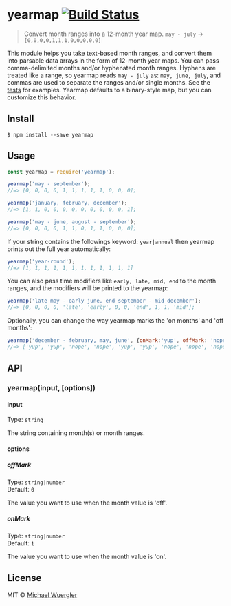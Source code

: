 # yearmap [![Build Status](https://travis-ci.org/radiovisual/yearmap.svg?branch=master)](https://travis-ci.org/radiovisual/yearmap)

> Convert month ranges into a 12-month year map. `may - july` → `[0,0,0,0,1,1,1,0,0,0,0,0]`

This module helps you take text-based month ranges, and convert them into parsable data arrays in the form of 12-month year maps.
You can pass comma-delimited months and/or hyphenated month ranges. Hyphens are treated like a range, so yearmap reads
`may - july` as: `may, june, july`, and commas are used to separate the ranges and/or single months. See the [tests](test.js) for examples.
Yearmap defaults to a binary-style map, but you can customize this behavior.

## Install

```
$ npm install --save yearmap
```

## Usage

```js
const yearmap = require('yearmap');

yearmap('may - september');
//=> [0, 0, 0, 0, 1, 1, 1, 1, 1, 0, 0, 0];

yearmap('january, february, december');
//=> [1, 1, 0, 0, 0, 0, 0, 0, 0, 0, 0, 1];

yearmap('may - june, august - september');
//=> [0, 0, 0, 0, 1, 1, 0, 1, 1, 0, 0, 0];
```

If your string contains the followings keyword: `year|annual` then yearmap prints out the full year automatically:

```js
yearmap('year-round');
//=> [1, 1, 1, 1, 1, 1, 1, 1, 1, 1, 1, 1]
```
You can also pass time modifiers like `early, late, mid, end` to the month ranges, and the modifiers will be printed 
to the yearmap:

```js
yearmap('late may - early june, end september - mid december');
//=> [0, 0, 0, 0, 'late', 'early', 0, 0, 'end', 1, 1, 'mid'];
```

Optionally, you can change the way yearmap marks the 'on months' and 'off months':

```js
yearmap('december - february, may, june', {onMark:'yup', offMark: 'nope'});
//=> ['yup', 'yup', 'nope', 'nope', 'yup', 'yup', 'nope', 'nope', 'nope', 'nope', 'nope', 'nope']
```

## API

### yearmap(input, [options])

#### input

Type: `string`

The string containing month(s) or month ranges.

#### options

##### offMark

Type: `string|number`<br>
Default: `0`

The value you want to use when the month value is 'off'.

##### onMark

Type: `string|number`<br>
Default: `1`

The value you want to use when the month value is 'on'.

## License

MIT © [Michael Wuergler](http://numetriclabs.com)
